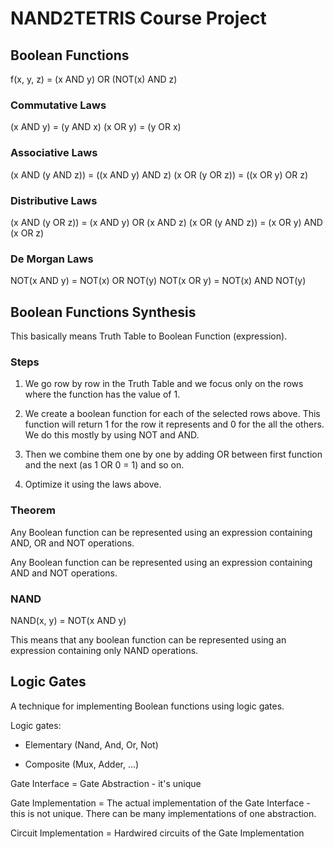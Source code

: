 # NAND2TETRIS Course Project

## Boolean Functions

f(x, y, z) = (x AND y) OR (NOT(x) AND z)

### Commutative Laws

(x AND y) = (y AND x)
(x OR y) = (y OR x)

### Associative Laws

(x AND (y AND z)) = ((x AND y) AND z)
(x OR (y OR z)) = ((x OR y) OR z)

### Distributive Laws

(x AND (y OR z)) = (x AND y) OR (x AND z)
(x OR (y AND z)) = (x OR y) AND (x OR z)

### De Morgan Laws

NOT(x AND y) = NOT(x) OR NOT(y)
NOT(x OR y) = NOT(x) AND NOT(y)

## Boolean Functions Synthesis

This basically means Truth Table to Boolean Function (expression).

### Steps

1. We go row by row in the Truth Table and we focus only on the rows where the function has the value of 1.

2. We create a boolean function for each of the selected rows above. This function will return 1 for the row it represents and 0 for the all the others. We do this mostly by using NOT and AND.

3. Then we combine them one by one by adding OR between first function and the next (as 1 OR 0 = 1) and so on.

4. Optimize it using the laws above.

### Theorem

Any Boolean function can be represented using an expression containing AND, OR and NOT operations.

Any Boolean function can be represented using an expression containing AND and NOT operations.

### NAND

NAND(x, y) = NOT(x AND y)

This means that any boolean function can be represented using an expression containing only NAND operations.

## Logic Gates

A technique for implementing Boolean functions using logic gates.

Logic gates:

- Elementary (Nand, And, Or, Not)

- Composite (Mux, Adder, ...)

Gate Interface = Gate Abstraction - it's unique

Gate Implementation = The actual implementation of the Gate Interface - this is not unique. There can be many implementations of one abstraction.

Circuit Implementation = Hardwired circuits of the Gate Implementation
